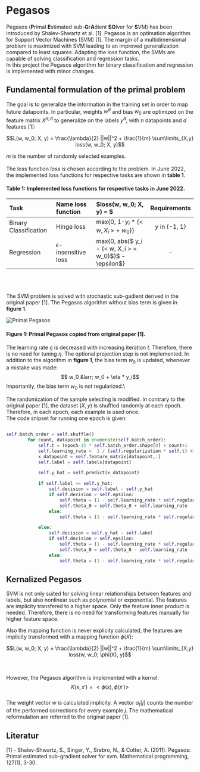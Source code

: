 
# Pegasos
Pegasos (**P**rimal **E**stimated sub-**G**r**A**dient **SO**lver for **S**VM) has been introduced by Shalev-Shwartz et al. [1]. Pegasos is an optimation algorithm for Support Vector Machines (SVM) [1]. The margin of a multidimensional problem is maximized with SVM leading to an improved generalization compared to least squares.  Adapting the loss function, the SVMs are capable of solving classification and regression tasks.\
In this project the Pegasos algorithm for binary classification and regression is implemented with minor changes.

## Fundamental formulation of the primal problem

The goal is to generalize the information in the training set in order to map future datapoints. In particular, weights $w^d$ and bias $w_0$ are optimized on the feature matrix $X^{n; d}$ to generalize on the labels $y^d$, with $n$ datapoints and $d$ features [1]:

$$L(w, w_0; X, y) =  \frac{\lambda}{2} ||w||^2 +  \frac{1}{m} \sum\limits_{X,y} loss(w, w_0; X, y)$$

$m$ is the number of randomly selected examples. 
<br>
<br>
The loss function $loss$ is chosen according to the problem. In June 2022, the implemented loss functions for respective tasks are shown in **table 1**.

#### **Table 1**: Implemented loss functions for respective tasks in June 2022.

| Task | Name loss function | $loss(w, w_0; X, y) = $ | Requirements |
|:--------------|:-------------|:----------------|:-------------:|
|Binary Classification       |Hinge loss       | max{0, 1-$y_i$ * (< $w, X_i$ > + $w_0$)}        | $y$ in {-1, 1}       |
|Regression       | $\epsilon$-insensitive loss      | max{0, abs{$ y_i - (< w, X_i > + w_0)$}$  - \epsilon$}  | -   |

<br>
<br>

The SVM problem is solved with stochastic sub-gadient derived in the original paper [1]. The Pegasos algorithm without bias term is given in **figure 1**.

![Primal Pegasos](https://user-images.githubusercontent.com/107933496/175406566-621d0689-f0e4-4318-9eae-fc7c2aeeb7dc.PNG)
#### **Figure 1**: Primal Pegasos copied from original paper [1].

The learning rate $\eta$ is decreased with increasing 
iteration $t$. Therefore, there is no need for tuning 
$\eta$. The optional projection step is not implemented. 
In addition to the algorithm in **figure 1**, the bias term $w_0$ is updated, whenever a mistake was made:
$$ w_0 &larr; w_0 + \eta * y_i$$
Importantly, the bias term $w_0$ is not regularized.\

The randomization of the sample selecting is modified. In contrary to the original paper [1], the dataset ($X,y$) is shuffled randomly at each epoch. Therefore, in each epoch, each example is used once.\
The code snipset for running one epoch is given:

```python

self.batch_order = self.shuffle()
        for count, datapoint in enumerate(self.batch_order):
            self.t = (epoch-1) * self.batch_order.shape[0] + count+1
            self.learning_rate =  1 / (self.regularization * self.t) #1 / np.sqrt(t)
            x_datapoint = self.feature_matrix[datapoint,:]
            self.label = self.labels[datapoint]

            self.y_hat = self.predict(x_datapoint)

            if self.label >= self.y_hat:
                self.decision = self.label - self.y_hat
                if self.decision > self.epsilon:
                    self.theta = (1 - self.learning_rate * self.regularization) *  self.theta + self.learning_rate * x_datapoint 
                    self.theta_0 = self.theta_0 + self.learning_rate 
                else:
                    self.theta = (1 - self.learning_rate * self.regularization) *  self.theta

            else:
                self.decision = self.y_hat - self.label
                if self.decision > self.epsilon:
                    self.theta = (1 - self.learning_rate * self.regularization) *  self.theta - self.learning_rate * x_datapoint 
                    self.theta_0 = self.theta_0 - self.learning_rate 
                else:
                    self.theta = (1 - self.learning_rate * self.regularization) *  self.

```

## Kernalized Pegasos
SVM is not only suited for solving linear relationships between features and labels, but also nonlinear such as polynomial or exponential. The features are 
implicity transfered to a higher space. Only the feature inner product is needed. Therefore, there is no need for transforming features manually for higher feature space. 

Also the mapping function is never explicity calculated, the features are implicity transformed with a mapping function $\phi(X)$:

$$L(w, w_0; X, y) =  \frac{\lambda}{2} ||w||^2 +  \frac{1}{m} \sum\limits_{X,y} loss(w, w_0; \phi(X), y)$$ 

<br>

However, the Pegasos algorithm is implemented with a kernel:
$$ K(x,x') = <\phi(x),\phi(x')> $$
<br>
The weight vector $w$ 
is calculated implicity. A vector $\alpha_t [j]$ counts the number of the performed corrections for every example 
$j$. The mathematical reformulation are referred to the original paper [1].


## Literatur
[1] - Shalev-Shwartz, S., Singer, Y., Srebro, N., & Cotter, A. (2011). Pegasos: Primal estimated sub-gradient solver for svm. Mathematical programming, 127(1), 3-30.












